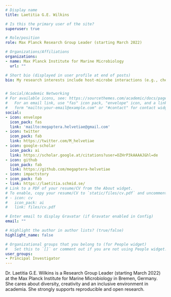 ```yaml
---
# Display name
title: Laetitia G.E. Wilkins

# Is this the primary user of the site?
superuser: true

# Role/position
role: Max Planck Research Group Leader (starting March 2022)

# Organizations/Affiliations
organizations:
- name: Max Planck Institute for Marine Microbiology
  url: ""

# Short bio (displayed in user profile at end of posts)
bio: My research interests include host-microbe interactions (e.g., chemosymbioses), their evolution, and their role in ecosystem function and stability.


# Social/Academic Networking
# For available icons, see: https://sourcethemes.com/academic/docs/page-builder/#icons
#   For an email link, use "fas" icon pack, "envelope" icon, and a link in the
#   form "mailto:your-email@example.com" or "#contact" for contact widget.
social:
- icon: envelope
  icon_pack: fas
  link: 'mailto:megaptera.helvetiae@gmail.com'
- icon: twitter
  icon_pack: fab
  link: https://twitter.com/M_helvetiae
- icon: google-scholar
  icon_pack: ai
  link: https://scholar.google.at/citations?user=OZHrP3kAAAAJ&hl=de
- icon: github
  icon_pack: fab
  link: https://github.com/megaptera-helvetiae
- icon: impactstory
- icon_pack: fab
- link: https://laetitia.schmid.se/
# Link to a PDF of your resume/CV from the About widget.
# To enable, copy your resume/CV to `static/files/cv.pdf` and uncomment the lines below.
# - icon: cv
#   icon_pack: ai
#   link: files/cv.pdf

# Enter email to display Gravatar (if Gravatar enabled in Config)
email: ""

# Highlight the author in author lists? (true/false)
highlight_name: false

# Organizational groups that you belong to (for People widget)
#   Set this to `[]` or comment out if you are not using People widget.
user_groups:
- Principal Investigator
---
```


Dr. Laetitia G.E. Wilkins is a Research Group Leader (starting March 2022) at the Max Planck Institute for Marine Microbiology in Bremen, Germany. She cares about diversity, creativity and an inclusive environment in academia. She strongly supports reproducible and open research.

